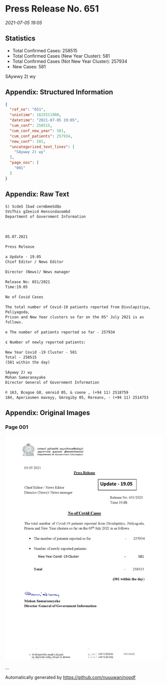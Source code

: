 
# Press Release No. 651
*2021-07-05 19:05*
## Statistics
* Total Confirmed Cases: 258515
* Total Confirmed Cases (New Year Cluster): 581
* Total Confirmed Cases (Not New Year Cluster): 257934
* New Cases: 581


SAywwy 2) wy

## Appendix: Structured Information
```json
{
  "ref_no": "651",
  "unixtime": 1625511900,
  "datetime": "2021-07-05 19:05",
  "cum_conf": 258515,
  "cum_conf_new_year": 581,
  "cum_conf_patients": 257934,
  "new_conf": 581,
  "uncategorized_text_lines": [
    "SAywwy 2) wy"
  ],
  "page_nos": [
    "001"
  ]
}
```

## Appendix: Raw Text
```text
S) ScdeS [bad cermbmeSdQo
SVsThis gZeeicd Henssndasombd
Department of Government Information

 

05.07.2021

Press Release

a Update - 19.05
Chief Editor / News Editor

Director (News)/ News manager

Release No: 651/2021
Time:19.05

No of Covid Cases

The total number of Covid-19 patients reported from Divulapitiya, Peliyagoda,
Prison and New Year clusters so far on the 05" July 2021 is as follows.

e The number of patients reported so far - 257934

¢ Number of newly reported patients:

New Year Covid -19 Cluster - 581
Total - 258515
(581 within the day)

SAywwy 2) wy
Mohan Samaranayake
Director General of Government Information

© 163, Bcegoe G0, omreid 05, & coene , (+94 11) 2518759
184, Aperiasmen maveyy, Gmrogiby 05, Rereans, - (+94 11) 2514753

```

## Appendix: Original Images

### Page 001

![page_no](https://raw.githubusercontent.com/nuuuwan/nopdf_data/main/nopdf.dgigovlk.ref651.page001.jpeg)
        

...

Automatically generated by https://github.com/nuuuwan/nopdf

    
    
